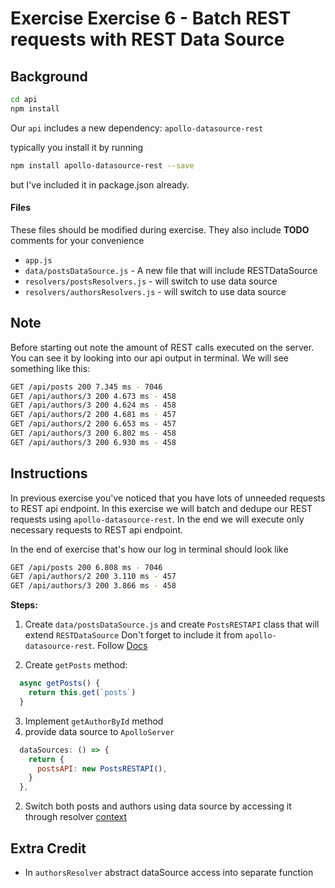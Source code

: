 # Exercise Exercise 6 - Batch REST requests with REST Data Source

## Background

```sh
cd api
npm install
```

Our `api` includes a new dependency: `apollo-datasource-rest`

typically you install it by running

```sh
npm install apollo-datasource-rest --save
```

but I've included it in package.json already.

#### Files

These files should be modified during exercise. They also include **TODO**
comments for your convenience

- `app.js`
- `data/postsDataSource.js` - A new file that will include RESTDataSource
- `resolvers/postsResolvers.js` - will switch to use data source
- `resolvers/authorsResolvers.js` - will switch to use data source

## Note

Before starting out note the amount of REST calls executed on the server. You
can see it by looking into our api output in terminal. We will see something
like this:

```sh
GET /api/posts 200 7.345 ms - 7046
GET /api/authors/3 200 4.673 ms - 458
GET /api/authors/3 200 4.624 ms - 458
GET /api/authors/2 200 4.681 ms - 457
GET /api/authors/2 200 6.653 ms - 457
GET /api/authors/3 200 6.802 ms - 458
GET /api/authors/3 200 6.930 ms - 458
```

## Instructions

In previous exercise you've noticed that you have lots of unneeded requests to
REST api endpoint. In this exercise we will batch and dedupe our REST requests
using `apollo-datasource-rest`. In the end we will execute only necessary
requests to REST api endpoint.

In the end of exercise that's how our log in terminal should look like

```sh
GET /api/posts 200 6.808 ms - 7046
GET /api/authors/2 200 3.110 ms - 457
GET /api/authors/3 200 3.866 ms - 458
```

**Steps:**

1. Create `data/postsDataSource.js` and create `PostsRESTAPI` class that will
   extend `RESTDataSource` Don't forget to include it from
   `apollo-datasource-rest`. Follow
   [Docs](https://github.com/apollographql/apollo-server/tree/main/packages/apollo-datasource-rest)

2. Create `getPosts` method:

```javascript
  async getPosts() {
    return this.get(`posts`)
  }
```

3. Implement `getAuthorById` method
4. provide data source to `ApolloServer`

```javascript
  dataSources: () => {
    return {
      postsAPI: new PostsRESTAPI(),
    }
  },
```

2. Switch both posts and authors using data source by accessing it through
   resolver
   [context](https://graphql.org/learn/execution/#root-fields-resolvers)

## Extra Credit

- In `authorsResolver` abstract dataSource access into separate function

